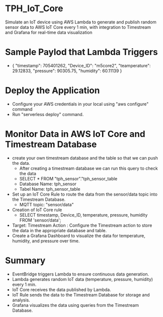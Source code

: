 # TPH_IoT_Core
Simulate an IoT device using AWS Lambda to generate and publish random sensor data to AWS IoT Core every 1 min, with integration to Timestream and Grafana for real-time data visualization

# Sample Paylod that Lambda Triggers
- {
    "timestamp": 705401262,
    "Device_ID": "m5core2",
    "teamperature": 29.12833,
    "pressure": 90305.75,
    "humidity": 60.11139
  }

# Deploy the Application

- Configure your AWS credentials in your local using "aws configure" command
- Run "serverless deploy" command.

# Monitor Data in AWS IoT Core and Timestream Database

- create your own timestream database and the table so that we can push the data.
    - After creating a timestream database we can run this query to check the data
    - SELECT * FROM "tph_sensor"."tph_sensor_table
    - Database Name: tph_sensor
    - Tabel Name: tph_sensor_table
- Set up an IoT Core Rule to route the data from the sensor/data topic into the Timestream Database.
    - MQTT topic: "sensor/data"
- Creation of IoT Core rule 
    - SELECT timestamp, Device_ID, temperature, pressure, humidity FROM 'sensor/data';
- Target: Timestream Action : Configure the Timestream action to store the data in the appropriate database and table.
- Create a Grafana Dashboard to visualize the data for temperature, humidity, and pressure over time.

# Summary

- EventBridge triggers Lambda to ensure continuous data generation.
- Lambda generates random IoT data (temperature, pressure, humidity) every 1 min.
- IoT Core receives the data published by Lambda.
- IoT Rule sends the data to the Timestream Database for storage and analysis.
- Grafana visualizes the data using queries from the Timestream Database.